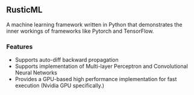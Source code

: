 ## RusticML

A machine learning framework written in Python that demonstrates the inner workings of frameworks like Pytorch and TensorFlow.

### Features

- Supports auto-diff backward propagation
- Supports implementation of Multi-layer Perceptron and Convolutional Neural Networks
- Provides a GPU-based high performance implementation for fast execution (Nvidia GPU specifically.)